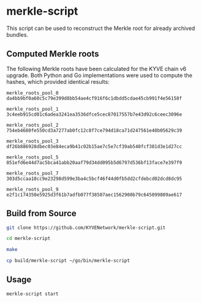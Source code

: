 # merkle-script
This script can be used to reconstruct the Merkle root for already archived bundles.

## Computed Merkle roots
The following Merkle roots have been calculated for the KYVE chain v6 upgrade. 
Both Python and Go implementations were used to compute the hashes,  which provided identical results:

```
merkle_roots_pool_0
da4bb9bf0a60c5c79e399d8bb54ae4cf916f6c1dbdd5cdae45cb991f4e56158f

merkle_roots_pool_1
3c4eeb915cd01c6adea3241ea3536dfce5cec87017557b7e43d92c6ceec3096e  

merkle_roots_pool_2
754eb4680fe550cd3a7277ab0fc12c8f7ce794d18ca71d247561e40b05629c39  

merkle_roots_pool_3
df26b886928dbec03e84eca9b41c02b15ae7c5e7cf39ab540fcf381d3e1d27cc  

merkle_roots_pool_5
051efd6e44d7ac5bca41abb20aaf79d34dd095b5d6797d536bf13face7e397f9  

merkle_roots_pool_7
303d5ccaa18cc9e23298d599e3ba4c5bcf46f44d0fb5dd2cfdebcd02dcd8dc95 

merkle_roots_pool_9
e2f1c174350e5925d3f61b7adfb077f38507aec1562900b79c645099809ae617 
```

## Build from Source

```bash
git clone https://github.com/KYVENetwork/merkle-script.git

cd merkle-script

make

cp build/merkle-script ~/go/bin/merkle-script
```

## Usage

```bash
merkle-script start
```